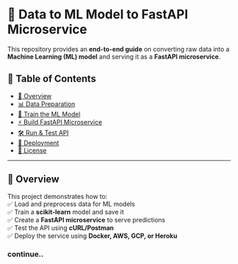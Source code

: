 # 🚀 Data to ML Model to FastAPI Microservice  

This repository provides an **end-to-end guide** on converting raw data into a **Machine Learning (ML) model** and serving it as a **FastAPI microservice**.  

## 📖 Table of Contents  
- [📌 Overview](#-overview)  
- [📊 Data Preparation](#-data-preparation)  
- [🤖 Train the ML Model](#-train-the-ml-model)  
- [⚡ Build FastAPI Microservice](#-build-fastapi-microservice)  
- [🛠️ Run & Test API](#-run--test-api)  
- [🚀 Deployment](#-deployment)  
- [📜 License](#-license)  

---

## 📌 Overview  
This project demonstrates how to:  
✅ Load and preprocess data for ML models  
✅ Train a **scikit-learn** model and save it  
✅ Create a **FastAPI microservice** to serve predictions  
✅ Test the API using **cURL/Postman**  
✅ Deploy the service using **Docker, AWS, GCP, or Heroku**


### continue..
